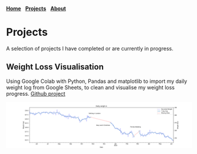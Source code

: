 [__Home__](/README.md)&nbsp;&nbsp;&nbsp;[__Projects__](/projects.md)&nbsp;&nbsp;&nbsp;[__About__](/about.md)


# Projects
A selection of projects I have completed or are currently in progress.

## Weight Loss Visualisation

Using Google Colab with Python, Pandas and matplotlib to import my daily weight log from Google Sheets, to clean and visualise my weight loss progress. 
[Github project](https://github.com/Callum-pb/python_projects/tree/master/Weight_tracker)

![](/images/Weight%20loss%20so%20far.png)
